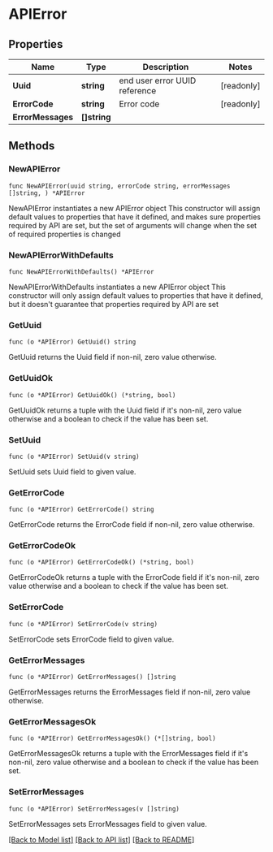 # APIError

## Properties

Name | Type | Description | Notes
------------ | ------------- | ------------- | -------------
**Uuid** | **string** | end user error UUID reference | [readonly] 
**ErrorCode** | **string** | Error code | [readonly] 
**ErrorMessages** | **[]string** |  | 

## Methods

### NewAPIError

`func NewAPIError(uuid string, errorCode string, errorMessages []string, ) *APIError`

NewAPIError instantiates a new APIError object
This constructor will assign default values to properties that have it defined,
and makes sure properties required by API are set, but the set of arguments
will change when the set of required properties is changed

### NewAPIErrorWithDefaults

`func NewAPIErrorWithDefaults() *APIError`

NewAPIErrorWithDefaults instantiates a new APIError object
This constructor will only assign default values to properties that have it defined,
but it doesn't guarantee that properties required by API are set

### GetUuid

`func (o *APIError) GetUuid() string`

GetUuid returns the Uuid field if non-nil, zero value otherwise.

### GetUuidOk

`func (o *APIError) GetUuidOk() (*string, bool)`

GetUuidOk returns a tuple with the Uuid field if it's non-nil, zero value otherwise
and a boolean to check if the value has been set.

### SetUuid

`func (o *APIError) SetUuid(v string)`

SetUuid sets Uuid field to given value.


### GetErrorCode

`func (o *APIError) GetErrorCode() string`

GetErrorCode returns the ErrorCode field if non-nil, zero value otherwise.

### GetErrorCodeOk

`func (o *APIError) GetErrorCodeOk() (*string, bool)`

GetErrorCodeOk returns a tuple with the ErrorCode field if it's non-nil, zero value otherwise
and a boolean to check if the value has been set.

### SetErrorCode

`func (o *APIError) SetErrorCode(v string)`

SetErrorCode sets ErrorCode field to given value.


### GetErrorMessages

`func (o *APIError) GetErrorMessages() []string`

GetErrorMessages returns the ErrorMessages field if non-nil, zero value otherwise.

### GetErrorMessagesOk

`func (o *APIError) GetErrorMessagesOk() (*[]string, bool)`

GetErrorMessagesOk returns a tuple with the ErrorMessages field if it's non-nil, zero value otherwise
and a boolean to check if the value has been set.

### SetErrorMessages

`func (o *APIError) SetErrorMessages(v []string)`

SetErrorMessages sets ErrorMessages field to given value.



[[Back to Model list]](../README.md#documentation-for-models) [[Back to API list]](../README.md#documentation-for-api-endpoints) [[Back to README]](../README.md)


